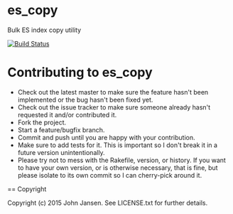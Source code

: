 es_copy
=======

Bulk ES index copy utility

[![Build Status](https://travis-ci.org/johnjansen/es_copy.svg)](https://travis-ci.org/johnjansen/es_copy)

Contributing to es_copy
=======================
 
* Check out the latest master to make sure the feature hasn't been implemented or the bug hasn't been fixed yet.
* Check out the issue tracker to make sure someone already hasn't requested it and/or contributed it.
* Fork the project.
* Start a feature/bugfix branch.
* Commit and push until you are happy with your contribution.
* Make sure to add tests for it. This is important so I don't break it in a future version unintentionally.
* Please try not to mess with the Rakefile, version, or history. If you want to have your own version, or is otherwise necessary, that is fine, but please isolate to its own commit so I can cherry-pick around it.

== Copyright

Copyright (c) 2015 John Jansen. See LICENSE.txt for
further details.

